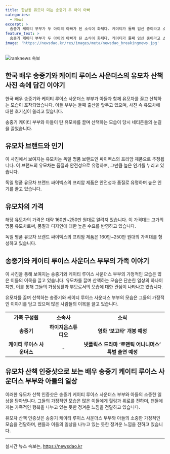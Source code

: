 ```yaml
---
title: 한남동 유모차 미는 송중기 두 아이 아빠
categories:
  - News
excerpt: >
  송중기 케이티 부부가 두 아이의 아빠가 된 소식이 화제다. 케이티가 둘째 임신 중이라고 소속사가 밝혔고, 그들은 첫째 출산 1년만에 둘째 아이를 기뻐하고 있다. 두 사람은 연인으로 만나 2022년에 화제가 되었으며, 2023년에 혼인과 임신 소식을 전했다. 송중기는 가족과 함께 한남동에서 산책하며 육아에 집중하는 모습이 네티즌에게 포착되기도 했다. 또한, 영화와 드라마 활동에도 이어가는 중이다. (150자)
feature_text: >
  송중기 케이티 부부가 두 아이의 아빠가 된 소식이 화제다. 케이티가 둘째 임신 중이라고 소속사가 밝혔고, 그들은 첫째 출산 1년만에 둘째 아이를 기뻐하고 있다. 두 사람은 연인으로 만나 2022년에 화제가 되었으며, 2023년에 혼인과 임신 소식을 전했다. 송중기는 가족과 함께 한남동에서 산책하며 육아에 집중하는 모습이 네티즌에게 포착되기도 했다. 또한, 영화와 드라마 활동에도 이어가는 중이다. (150자)
image: 'https://newsdao.kr/res/images/meta/newsdao_breakingnews.jpg'
---
```


<p><img src="https://newsdao.kr/res/images/meta/newsdao_breakingnews.jpg" alt="ranknews 속보" /></p>

<h2 data-ke-size="size26">한국 배우 송중기와 케이티 루이스 사운더스의 유모차 산책 사진 속에 담긴 이야기</h2>

<p>한국 배우 송중기와 케이티 루이스 사운더스 부부가 아들과 함께 유모차를 끌고 산책하는 모습이 포착되었습니다. 이들 부부는 둘째 출산을 앞두고 있으며, 사진 속 유모차에 대한 호기심이 쏠리고 있습니다. </p>

<p data-ke-size="size16">송중기 케이티 부부와 아들이 탄 유모차를 끌며 산책하는 모습이 당시 네티즌들의 눈길을 끌었습니다.</p>

<h2 data-ke-size="size24">유모차 브랜드와 인기</h2>

<p>이 사진에서 보여지는 유모차는 독일 명품 브랜드인 싸이벡스의 프리암 제품으로 추정됩니다. 이 브랜드의 유모차는 품질과 안전성으로 유명하며, 그만큼 높은 인기를 누리고 있습니다.</p>

<p data-ke-size="size16">독일 명품 유모차 브랜드 싸이벡스의 프리암 제품은 안전성과 품질로 유명하며 높은 인기를 끌고 있습니다.</p>

<h2 data-ke-size="size24">유모차의 가격</h2>

<p>해당 유모차의 가격은 대략 160만~250만 원대로 알려져 있습니다. 이 가격대는 고가의 명품 유모차로써, 품질과 디자인에 대한 높은 수요를 반영하고 있습니다.</p>

<p data-ke-size="size16">독일 명품 유모차 브랜드 싸이벡스의 프리암 제품은 160만~250만 원대의 가격대를 형성하고 있습니다.</p>

<h2 data-ke-size="size24">송중기와 케이티 루이스 사운더스 부부의 가족 이야기</h2>

<p>이 사진을 통해 보여지는 송중기와 케이티 루이스 사운더스 부부의 가정적인 모습은 많은 이들의 이목을 끌고 있습니다. 유모차를 끌며 산책하는 모습은 단순한 일상의 하나이지만, 이를 통해 그들의 가정생활과 부모로서의 모습에 대한 관심이 나타나고 있습니다.</p>

<p data-ke-size="size16">유모차를 끌며 산책하는 송중기와 케이티 루이스 사운더스 부부의 모습은 그들의 가정적인 이야기를 담고 있으며 많은 사람들의 이목을 끌고 있습니다.</p>

<table>
    <tr>
        <th style="text-align: center;">가족 구성원</th>
        <th style="text-align: center;">소속사</th>
        <th style="text-align: center;">소식</th>
    </tr>
    <tr>
        <td style="text-align: center;"><b>송중기</b></td>
        <td style="text-align: center;"><b>하이지음스튜디오</b></td>
        <td style="text-align: center;"><b>영화 ‘보고타’ 개봉 예정</b></td>
    </tr>
    <tr>
        <td style="text-align: center;"><b>케이티 루이스 사운더스</b></td>
        <td style="text-align: center;"><b>-</b></td>
        <td style="text-align: center;"><b>넷플릭스 드라마 ‘로맨틱 어나니머스’ 특별 출연 예정</b></td>
    </tr>
</table>

<p data-ke-size="size16"></p>

<h2 data-ke-size="size24">유모차 산책 인증샷으로 보는 배우 송중기 케이티 루이스 사운더스 부부와 아들의 일상</h2>

<p>이러한 유모차 산책 인증샷은 송중기 케이티 루이스 사운더스 부부와 아들의 소중한 일상을 담아냅니다. 그들의 가정적인 모습은 많은 이들에게 힐링과 위로를 전하며, 팬들에게는 가족적인 행복을 나누고 있는 듯한 정겨운 느낌을 전달하고 있습니다.</p>

<p data-ke-size="size16">유모차 산책 인증샷은 송중기 케이티 루이스 사운더스 부부와 아들의 소중한 가정적인 모습을 전달하며, 팬들과 이들의 일상을 나누고 있는 듯한 정겨운 느낌을 전하고 있습니다.</p>

<p><hr></p>
실시간 뉴스 속보는, <a href="https://newsdao.kr" rel="dofollow">https://newsdao.kr</a>



